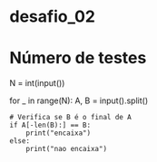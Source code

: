 # desafio_02

# Número de testes
N = int(input())

for _ in range(N):
    A, B = input().split()

    # Verifica se B é o final de A
    if A[-len(B):] == B:
        print("encaixa")
    else:
        print("nao encaixa")
